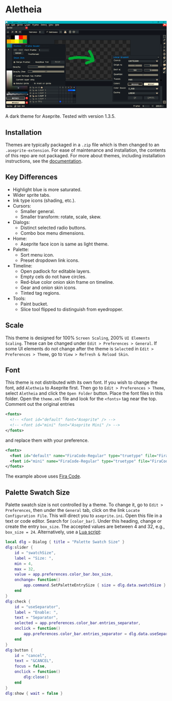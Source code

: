 # Aletheia

![Screen Capture](screenCap.png)

A dark theme for Aseprite. Tested with version 1.3.5.

## Installation

Themes are typically packaged in a `.zip` file which is then changed to an `.aseprite-extension`. For ease of maintenance and installation, the contents of this repo are not packaged. For more about themes, including installation instructions, see the [documentation](https://www.aseprite.org/docs/extensions/themes/).

## Key Differences

- Highlight blue is more saturated.
- Wider sprite tabs.
- Ink type icons (shading, etc.).
- Cursors:
  - Smaller general.
  - Smaller transform: rotate, scale, skew.
- Dialogs:
  - Distinct selected radio buttons.
  - Combo box menu dimensions.
- Home:
  - Aseprite face icon is same as light theme.
- Palette:
  - Sort menu icon.
  - Preset dropdown link icons.
- Timeline:
  - Open padlock for editable layers.
  - Empty cels do not have circles.
  - Red-blue color onion skin frame on timeline.
  - Gear and onion skin icons.
  - Tinted tag regions.
- Tools:
  - Paint bucket.
  - Slice tool flipped to distinguish from eyedropper.

## Scale

This theme is designed for 100% `Screen Scaling`, 200% `UI Elements Scaling`. These can be changed under `Edit > Preferences > General`. If some UI elements do not change after the theme is `Select`ed in `Edit > Preferences > Theme`, go to `View > Refresh & Reload Skin`.

## Font

This theme is not distributed with its own font. If you wish to change the font, add `Aletheia` to Aseprite first. Then go to `Edit > Preferences > Theme`, select `Aletheia` and click the `Open Folder` button. Place the font files in this folder. Open the `theme.xml` file and look for the `<fonts>` tag near the top. Comment out the original entries

```xml
<fonts>
  <!-- <font id="default" font="Aseprite" /> -->
  <!-- <font id="mini" font="Aseprite Mini" /> -->
</fonts>
```

and replace them with your preference.

```xml
<fonts>
  <font id="default" name="FiraCode-Regular" type="truetype" file="FiraCode-Regular.ttf" antialias="true" size="6" />
  <font id="mini" name="FiraCode-Regular" type="truetype" file="FiraCode-Regular.ttf" antialias="true" size="5" />
</fonts>
```

The example above uses [Fira Code](https://github.com/tonsky/FiraCode).

## Palette Swatch Size

Palette swatch size is not controlled by a theme. To change it, go to `Edit > Preferences`, then under the `General` tab, click on the link `Locate Configuration File`. This will direct you to `aseprite.ini`. Open this file in a text or code editor. Search for `[color_bar]`. Under this heading, change or create the entry `box_size`. The accepted values are between 4 and 32, e.g., `box_size = 24`. Alternatively, use a [Lua script](https://www.aseprite.org/api/):

```lua
local dlg = Dialog { title = "Palette Swatch Size" }
dlg:slider {
    id = "swatchSize",
    label = "Size: ",
    min = 4,
    max = 32,
    value = app.preferences.color_bar.box_size,
    onchange= function()
        app.command.SetPaletteEntrySize { size = dlg.data.swatchSize }
    end
}
dlg:check {
    id = "useSeparator",
    label = "Enable: ",
    text = "Separator",
    selected = app.preferences.color_bar.entries_separator,
    onclick = function()
        app.preferences.color_bar.entries_separator = dlg.data.useSeparator
    end
}
dlg:button {
    id = "cancel",
    text = "&CANCEL",
    focus = false,
    onclick = function()
        dlg:close()
    end
}
dlg:show { wait = false }
```